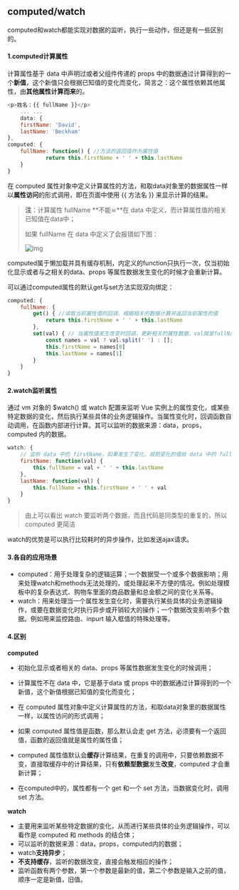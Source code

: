 ## computed/watch

computed和watch都能实现对数据的监听，执行一些动作，但还是有一些区别的。

#### 1.computed计算属性

计算属性基于 data 中声明过或者父组件传递的 props 中的数据通过计算得到的一个**新值**，这个新值只会根据已知值的变化而变化，简言之：这个属性依赖其他属性，由**其他属性计算而来**的。

```js
<p>姓名：{{ fullName }}</p>
    ... ...
    data: {
    firstName: 'David',
    lastName: 'Beckham'
},
computed: {
    fullName: function() { //方法的返回值作为属性值
            return this.firstName + ' ' + this.lastName
    }
}
```

在 computed 属性对象中定义计算属性的方法，和取data对象里的数据属性一样以**属性访问**的形式调用，即在页面中使用 {{ 方法名 }} 来显示计算的结果。

> **注**：计算属性 fullName **不能☠**在 data 中定义，而计算属性值的相关已知值在data中；
>
> 如果 fullName 在 data 中定义了会报错如下图：
>
> ![img](https://img2020.cnblogs.com/blog/1066214/202005/1066214-20200525145010613-1552272338.png)

computed属于懒加载并具有缓存机制，内定义的function只执行一次，仅当初始化显示或者与之相关的data、props 等属性数据发生变化的时候才会重新计算。

可以通过computed属性的默认get与set方法实现双向绑定：

```js
computed: {
    fullName: {
        get() { //读取当前属性值的回调，根据相关的数据计算并返回当前属性的值
            return this.firstName + ' ' + this.lastName
        },
        set(val) { // 当属性值发生改变时回调，更新相关的属性数据，val就是fullName的最新属性值
            const names = val ? val.split(' ') : [];
            this.firstName = names[0]
            this.lastName = names[1]
        }
    }
}
```

#### 2.watch监听属性

通过 vm 对象的 $watch() 或 watch 配置来监听 Vue 实例上的属性变化，或某些特定数据的变化，然后执行某些具体的业务逻辑操作。当属性变化时，回调函数自动调用，在函数内部进行计算。其可以监听的数据来源：data，props，computed 内的数据。

```js
watch: {
    // 监听 data 中的 firstName，如果发生了变化，就把变化的值给 data 中的 fullName， val 就是 firstName 的最新值
    firstName: function(val) { 
        this.fullName = val + ' ' + this.lastName
    },
    lastName: function(val) {
        this.fullName = this.firstName + ' ' + val
    }    
}
```

> 由上可以看出 watch 要监听两个数据，而且代码是同类型的重复的，所以 computed 更简洁

watch的优势是可以执行比较耗时的异步操作，比如发送ajax请求。

#### 3.各自的应用场景

- computed：用于处理复杂的逻辑运算；一个数据受一个或多个数据影响；用来处理watch和methods无法处理的，或处理起来不方便的情况。例如处理模板中的复杂表达式、购物车里面的商品数量和总金额之间的变化关系等。
- watch：用来处理当一个属性发生变化时，需要执行某些具体的业务逻辑操作，或要在数据变化时执行异步或开销较大的操作；一个数据改变影响多个数据。例如用来监控路由、inpurt 输入框值的特殊处理等。
#### 4.区别

**computed**

- 初始化显示或者相关的 data、props 等属性数据发生变化的时候调用；

- 计算属性不在 data 中，它是基于data 或 props 中的数据通过计算得到的一个新值，这个新值根据已知值的变化而变化；

- 在 computed 属性对象中定义计算属性的方法，和取data对象里的数据属性一样，以属性访问的形式调用；

- 如果 computed 属性值是函数，那么默认会走 get 方法，必须要有一个返回值，函数的返回值就是属性的属性值；

- computed 属性值默认会**缓存**计算结果，在重复的调用中，只要依赖数据不变，直接取缓存中的计算结果，只有**依赖型数据**发生**改变**，computed 才会重新计算；

- 在computed中的，属性都有一个 get 和一个 set 方法，当数据变化时，调用 set 方法。

**watch**

- 主要用来监听某些特定数据的变化，从而进行某些具体的业务逻辑操作，可以看作是 computed 和 methods 的结合体；
- 可以监听的数据来源：data，props，computed内的数据；
- watch**支持异步**；
- **不支持缓存**，监听的数据改变，直接会触发相应的操作；
- 监听函数有两个参数，第一个参数是最新的值，第二个参数是输入之前的值，顺序一定是新值，旧值。



  

